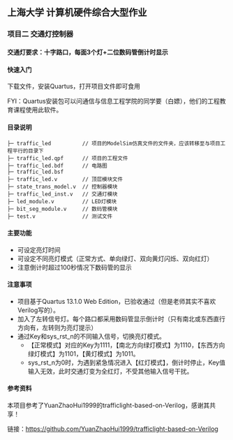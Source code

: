 ## 上海大学 计算机硬件综合大型作业 

### 项目二 交通灯控制器

#### 交通灯要求：十字路口，每面3个灯+二位数码管倒计时显示

#### 快速入门

下载文件，安装Quartus，打开项目文件即可食用

FYI：Quartus安装包可以问通信与信息工程学院的同学要（白嫖），他们的工程教育课程使用此软件。

#### 目录说明

```
├─ traffic_led          // 项目的ModelSim仿真文件的文件夹，应该转移至与项目工程平行的目录下
├─ traffic_led.qpf      // 项目的工程文件
├─ traffic_led.bdf      // 电路图
├─ traffic_led.bsf
├─ traffic_led.v        // 顶层模块文件
├─ state_trans_model.v  // 控制器模块
├─ traffic_led_inst.v   // 交通灯模块
├─ led_module.v         // LED灯模块
├─ bit_seg_module.v     // 数码管模块
├─ test.v               // 测试文件
```

#### 主要功能

- 可设定亮灯时间
- 可设定不同亮灯模式（正常方式、单向绿灯、双向黄灯闪烁、双向红灯）
- 注意倒计时超过100秒情况下数码管的显示

#### 注意事项

- 项目基于Quartus 13.1.0 Web Edition，已验收通过（但是老师其实不喜欢Verilog写的）。
- 加入了左转信号灯。每个路口都采用数码管显示倒计时（只有南北或东西直行方向有，左转则为亮灯提示）
- 通过Key和sys_rst_n的不同输入信号，切换亮灯模式。
  - 【正常模式】对应的Key为1111，【南北方向绿灯模式】为1110，【东西方向绿灯模式】为1101，【黄灯模式】为1011。
  - sys_rst_n为0时，为遇到紧急情况进入【红灯模式】，倒计时停止，Key值输入无效，此时交通灯变为全红灯，不受其他输入信号干扰。

#### 参考资料

本项目参考了YuanZhaoHui1999的trafficlight-based-on-Verilog，感谢其共享！

链接：https://github.com/YuanZhaoHui1999/trafficlight-based-on-Verilog